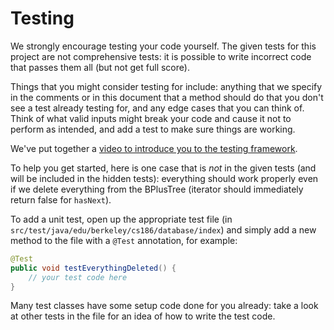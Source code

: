 # Testing

We strongly encourage testing your code yourself. The given tests for this project are not comprehensive tests: it is possible to write incorrect code that passes them all \(but not get full score\).

Things that you might consider testing for include: anything that we specify in the comments or in this document that a method should do that you don't see a test already testing for, and any edge cases that you can think of. Think of what valid inputs might break your code and cause it not to perform as intended, and add a test to make sure things are working.

We've put together a [video to introduce you to the testing framework](https://drive.google.com/drive/folders/1VeqJHtAJ0fFcGvusLjXa-wyKzZ_TKb8L).

To help you get started, here is one case that is _not_ in the given tests \(and will be included in the hidden tests\): everything should work properly even if we delete everything from the BPlusTree \(iterator should immediately return false for `hasNext`\).

To add a unit test, open up the appropriate test file \(in `src/test/java/edu/berkeley/cs186/database/index`\) and simply add a new method to the file with a `@Test` annotation, for example:

```java
@Test
public void testEverythingDeleted() {
    // your test code here
}
```

Many test classes have some setup code done for you already: take a look at other tests in the file for an idea of how to write the test code.

